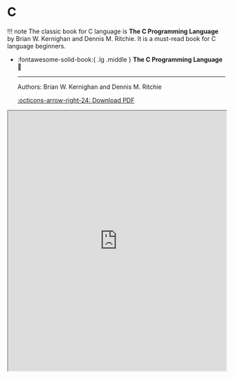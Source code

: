 # C

!!! note
    The classic book for C language is __The C Programming Language__ by Brian W. Kernighan and Dennis M. Ritchie. It is a must-read book for C language beginners.


<div class="grid cards" markdown>

-   :fontawesome-solid-book:{ .lg .middle } __The C Programming Language🎯__

    ---
    Authors: Brian W. Kernighan and Dennis M. Ritchie

    [:octicons-arrow-right-24: <a href="https://kremlin.cc/k&r.pdf" target="_blank"> Download PDF </a>](#)

</div>

<iframe src="https://kremlin.cc/k&r.pdf" width="100%" height="600px"></iframe>